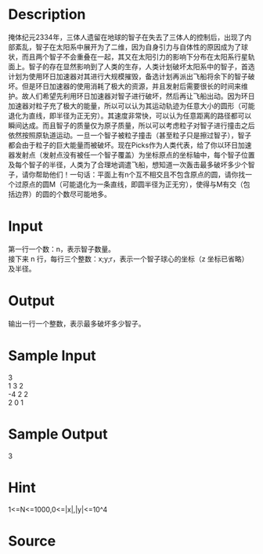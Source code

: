 
# Description

<div class="content"><p>掩体纪元2334年，三体人遗留在地球的智子在失去了三体人的控制后，出现了内部紊乱，智子在太阳系中展开为了二维，因为自身引力与自体性的原因成为了球状，而且两个智子不会重叠在一起，其又在太阳引力的影响下分布在太阳系行星轨面上。智子的存在显然影响到了人类的生存，人类计划破坏太阳系中的智子，首选计划为使用环日加速器对其进行大规模摧毁，备选计划再派出飞船将余下的智子破坏。但是环日加速器的使用消耗了极大的资源，并且发射后需要很长的时间来维护。故人们希望先利用环日加速器对智子进行破坏，然后再让飞船出动。因为环日加速器对粒子充了极大的能量，所以可以认为其运动轨迹为任意大小的圆形（可能退化为直线，即半径为正无穷）。其速度非常快，可以认为任意距离的路径都可以瞬间达成。而且智子的质量仅为原子质量，所以可以考虑粒子对智子进行撞击之后依然按照原轨道运动。一旦一个智子被粒子撞击（甚至粒子只是擦过智子），智子都会由于粒子的巨大能量而被破坏。现在Picks作为人类代表，给了你以环日加速器发射点（发射点没有被任一个智子覆盖）为坐标原点的坐标轴中，每个智子位置及每个智子的半径，人类为了合理地调遣飞船，想知道一次轰击最多破坏多少个智子，请你帮助他们！一句话：平面上有n个互不相交且不包含原点的圆，请你找一个过原点的圆M（可能退化为一条直线，即圆半径为正无穷），使得与M有交（包括边界）的圆的个数尽可能地多。</p></div>

# Input

<div class="content"><p>第一行一个数：n，表示智子数量。<br/>
接下来 n 行，每行三个整数：x;y;r，表示一个智子球心的坐标（z 坐标已省略）及半径。</p></div>

# Output

<div class="content"><p>输出一行一个整数，表示最多破坏多少智子。</p></div>

# Sample Input

<div class="content"><span class="sampledata">3<br/>
1 3 2<br/>
-4 2 2<br/>
2 0 1</span></div>

# Sample Output

<div class="content"><span class="sampledata">3</span></div>

# Hint

<div class="content"><p></p><p>1&lt;=N&lt;=1000,0&lt;=|x|,|y|&lt;=10^4</p><p></p></div>

# Source

<div class="content"><p><a href="problemset.php?search="></a></p></div>

